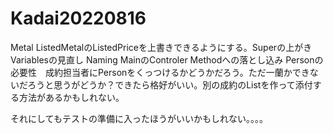 # Kadai20220816
Metal ListedMetalのListedPriceを上書きできるようにする。Superの上がき
Variablesの見直し Naming
MainのControler Methodへの落とし込み
Personの必要性　成約担当者にPersonをくっつけるかどうかだろう。ただ一蘭かできないだろうと思うがどうか？できたら格好がいい。別の成約のListを作って添付する方法があるかもしれない。

それにしてもテストの準備に入ったほうがいいかもしれない。。。。
